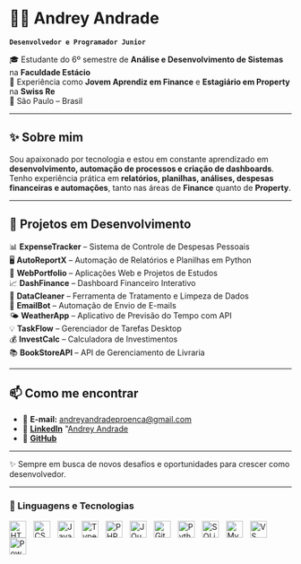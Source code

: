 # 👨‍💻 Andrey Andrade 

**`Desenvolvedor e Programador Junior`**

🎓 Estudante do 6º semestre de **Análise e Desenvolvimento de Sistemas** na **Faculdade Estácio**  
💼 Experiência como **Jovem Aprendiz em Finance** e **Estagiário em Property** na **Swiss Re**  
📍 São Paulo – Brasil  

---

## ✨ Sobre mim  
Sou apaixonado por tecnologia e estou em constante aprendizado em **desenvolvimento, automação de processos e criação de dashboards**.  
Tenho experiência prática em **relatórios, planilhas, análises, despesas financeiras e automações**, tanto nas áreas de **Finance** quanto de **Property**.  

---

## 🚀 Projetos em Desenvolvimento  

📊 **ExpenseTracker** – Sistema de Controle de Despesas Pessoais  
🖥️ **AutoReportX** – Automação de Relatórios e Planilhas em Python  
📱 **WebPortfolio** – Aplicações Web e Projetos de Estudos  
📈 **DashFinance** – Dashboard Financeiro Interativo  
📂 **DataCleaner** – Ferramenta de Tratamento e Limpeza de Dados  
📧 **EmailBot** – Automação de Envio de E-mails  
🌤️ **WeatherApp** – Aplicativo de Previsão do Tempo com API  
💡 **TaskFlow** – Gerenciador de Tarefas Desktop  
💰 **InvestCalc** – Calculadora de Investimentos  
📚 **BookStoreAPI** – API de Gerenciamento de Livraria  

---

## 📫 Como me encontrar  

- 📧 **E-mail:** andreyandradeproenca@gmail.com  
- 💼 [**LinkedIn**](https://www.linkedin.com)   "[Andrey Andrade](https://www.linkedin.com/in/andrey-andrade-59aaa4264?utm_source=share&utm_campaign=share_via&utm_content=profile&utm_medium=ios_app)
- 🐙 [**GitHub**](https://github.com/Dreyy007)  

---

✨ Sempre em busca de novos desafios e oportunidades para crescer como desenvolvedor.


---

### 🤖 Linguagens e Tecnologias

<img 
    align="left" 
    alt="HTML"
    title="HTML" 
    width="30px" 
    style="padding-right: 10px;" 
    src="https://cdn.jsdelivr.net/gh/devicons/devicon@latest/icons/html5/html5-original.svg" 
/>
<img 
    align="left" 
    alt="CSS" 
    title="CSS"
    width="30px" 
    style="padding-right: 10px;" 
    src="https://cdn.jsdelivr.net/gh/devicons/devicon@latest/icons/css3/css3-original.svg" 
/>
<img 
    align="left" 
    alt="JavaScript" 
    title="JavaScript"
    width="30px" 
    style="padding-right: 10px;" 
    src="https://cdn.jsdelivr.net/gh/devicons/devicon@latest/icons/javascript/javascript-original.svg" 
/>
<img 
    align="left" 
    alt="TypeScript"
    title="TypeScript" 
    width="30px" 
    style="padding-right: 10px;" 
    src="https://cdn.jsdelivr.net/gh/devicons/devicon@latest/icons/typescript/typescript-original.svg" 
/>
<img 
    align="left" 
    alt="PHP" 
    title="PHP"
    width="30px" 
    style="padding-right: 10px;" 
    src="https://cdn.jsdelivr.net/gh/devicons/devicon@latest/icons/php/php-original.svg" 
/>
<img 
    align="left" 
    alt="JQuery" 
    title="JQuery"
    width="30px" 
    style="padding-right: 10px;" 
    src="https://cdn.jsdelivr.net/gh/devicons/devicon@latest/icons/jquery/jquery-original.svg" 
/>
<img 
    align="left" 
    alt="Git" 
    title="Git"
    width="30px" 
    style="padding-right: 10px;" 
    src="https://cdn.jsdelivr.net/gh/devicons/devicon@latest/icons/git/git-original.svg" 
/>
<img 
    align="left" 
    alt="Python" 
    title="Python"
    width="30px" 
    style="padding-right: 10px;" 
    src="https://cdn.jsdelivr.net/gh/devicons/devicon@latest/icons/python/python-original.svg" 
/>
<img 
    align="left" 
    alt="SQLite" 
    title="SQLite"
    width="30px" 
    style="padding-right: 10px;" 
    src="https://cdn.jsdelivr.net/gh/devicons/devicon@latest/icons/sqlite/sqlite-original.svg"
/>
<img 
    align="left" 
    alt="MySQL" 
    title="MySQL"
    width="30px" 
    style="padding-right: 10px;" 
    src="https://cdn.jsdelivr.net/gh/devicons/devicon@latest/icons/mysql/mysql-original.svg"
/>
<img 
    align="left" 
    alt="VS Code" 
    title="VS Code"
    width="30px" 
    style="padding-right: 10px;" 
    src="https://cdn.jsdelivr.net/gh/devicons/devicon@latest/icons/vscode/vscode-original.svg"
/>
<img 
    align="left" 
    alt="Power BI" 
    title="Microsoft Power BI"
    width="30px" 
    style="padding-right: 10px;" 
    src="https://cdn.jsdelivr.net/gh/simple-icons/simple-icons/icons/powerbi.svg"
/>


<br/>
<br/>
